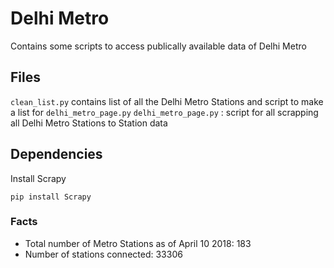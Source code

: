# Delhi Metro

Contains some scripts to access publically available data of Delhi Metro

## Files
`clean_list.py` contains list of all the Delhi Metro Stations and script to make a list for `delhi_metro_page.py`
`delhi_metro_page.py` : script for all scrapping all Delhi Metro Stations to Station data

## Dependencies
Install Scrapy
```
pip install Scrapy
```

### Facts

 * Total number of Metro Stations as of April 10 2018: 183
 * Number of stations connected: 33306